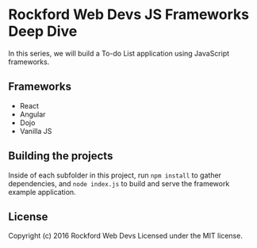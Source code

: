 # Rockford Web Devs JS Frameworks Deep Dive

In this series, we will build a To-do List application using JavaScript frameworks.


## Frameworks

+ React
+ Angular
+ Dojo
+ Vanilla JS


## Building the projects

Inside of each subfolder in this project, run `npm install` to gather dependencies, and `node index.js` to build and serve the framework example application.


## License
Copyright (c) 2016 Rockford Web Devs
Licensed under the MIT license.
